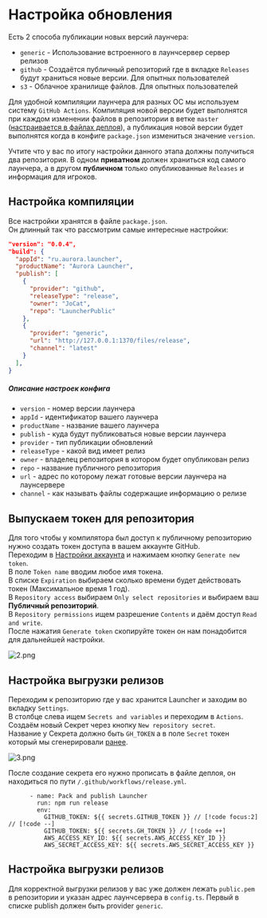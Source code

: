 # Настройка обновления

Есть 2 способа публикации новых версий лаунчера:

- `generic` - Использование встроенного в лаунчсервер сервер релизов
- `github` - Создаётся публичный репозиторий где в вкладке `Releases` будут храниться новые версии. Для опытных пользователей
- `s3` - Облачное хранилище файлов. Для опытных пользователей

Для удобной компиляции лаунчера для разных ОС мы используем систему `GitHub Actions`.
Компиляция новой версии будет выполнятся при каждом изменении файлов в репозитории в ветке `master` ([настраивается в файлах деплоя](https://github.com/AuroraTeam/Launcher/blob/9462126b73bcaf68dae50be9befd237a08696924/.github/workflows/release.yml#L5)), а публикация новой версии будет выполнятся когда в конфиге `package.json` измениться значение `version`.

Учтите что у вас по итогу настройки данного этапа должны получиться два репозитория. В одном **приватном** должен храниться код самого лаунчера, а в другом **публичном** только опубликованные `Releases` и информация для игроков.

## Настройка компиляции

Все настройки хранятся в файле `package.json`.  
Он длинный так что рассмотрим самые интересные настройки:

```json
"version": "0.0.4",
"build": {
  "appId": "ru.aurora.launcher",
  "productName": "Aurora Launcher",
  "publish": [
    {
      "provider": "github",
      "releaseType": "release",
      "owner": "JoCat",
      "repo": "LauncherPublic"
    },
    {
      "provider": "generic",
      "url": "http://127.0.0.1:1370/files/release",
      "channel": "latest"
    }
  ],
}
```

##### Описание настроек конфига

- `version` - номер версии лаунчера
- `appId` - идентификатор вашего лаунчера
- `productName` - название вашего лаунчера
- `publish` - куда будут публиковаться новые версии лаунчера
- `provider` - тип публикации обновлений
- `releaseType` - какой вид имеет релиз
- `owner` - владелец репозитория в котором будет опубликован релиз
- `repo` - название публичного репозитория
- `url` - адрес по которому лежат готовые версии лаунчера на лаунсервере
- `channel` - как называть файлы содержащие информацию о релизе

## Выпускаем токен для репозитория

Для того чтобы у компилятора был доступ к публичному репозиторию нужно создать токен доступа в вашем аккаунте GitHub.  
Переходим в [Настройки аккаунта](https://github.com/settings/tokens?type=beta) и нажимаем кнопку `Generate new token`.  
В поле `Token name` вводим любое имя токена.  
В списке `Expiration` выбираем сколько времени будет действовать токен (Максимальное время 1 год).  
В `Repository access` выбираем `Only select repositories` и выбираем ваш **Публичный репозиторий**.  
В `Repository permissions` ищем разрешение `Contents` и даём доступ `Read and write`.  
После нажатия `Generate token` скопируйте токен он нам понадобится для дальнейшей настройки.

![2.png](/foto-github/2.webp)

## Настройка выгрузки релизов

Переходим к репозиторию где у вас хранится Launcher и заходим во вкладку `Settings`.  
В столбце слева ищем `Secrets and variables` и переходим в `Actions`.  
Создаём новый Секрет через кнопку `New repository secret`.  
Название у Секрета должно быть `GH_TOKEN` а в поле `Secret` токен который мы сгенерировали [ранее](#выпускаем-токен-для-репозитория).

![3.png](/foto-github/3.webp)

После создание секрета его нужно прописать в файле деплоя, он находиться по пути `/.github/workflows/release.yml`.

```yaml:line-numbers=45
      - name: Pack and publish Launcher
        run: npm run release
        env:
          GITHUB_TOKEN: ${{ secrets.GITHUB_TOKEN }} // [!code focus:2] // [!code --]
          GITHUB_TOKEN: ${{ secrets.GH_TOKEN }} // [!code ++]
          AWS_ACCESS_KEY_ID: ${{ secrets.AWS_ACCESS_KEY_ID }}
          AWS_SECRET_ACCESS_KEY: ${{ secrets.AWS_SECRET_ACCESS_KEY }}
```

## Настройка выгрузки релизов <Badge type="tip" text="для версии 0.0.5 и выше" />

Для корректной выгрузки релизов у вас уже должен лежать `public.pem` в репозитории и указан адрес лаунчсервера в `config.ts`.
Первый в списке publish должен быть provider `generic`.
